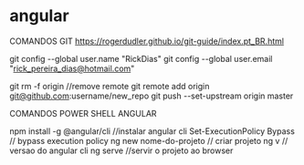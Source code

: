 # angular

COMANDOS GIT
https://rogerdudler.github.io/git-guide/index.pt_BR.html

git config --global user.name "RickDias"
git config --global user.email "rick_pereira_dias@hotmail.com"

git rm -f origin //remove remote 
git remote add origin git@github.com:username/new_repo
git push --set-upstream origin master

COMANDOS POWER SHELL ANGULAR

npm install -g @angular/cli //instalar angular cli
Set-ExecutionPolicy Bypass // bypass execution policy
ng new nome-do-projeto // criar projeto
ng v // versao do angular cli
ng serve //servir o projeto ao browser
